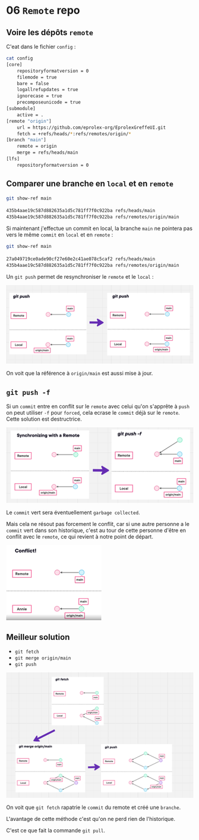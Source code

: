 # 06 `Remote` repo



## Voire les dépôts `remote`

C'eat dans le fichier `config` :

```bash
cat config
[core]
	repositoryformatversion = 0
	filemode = true
	bare = false
	logallrefupdates = true
	ignorecase = true
	precomposeunicode = true
[submodule]
	active = .
[remote "origin"]
	url = https://github.com/eprolex-org/EprolexGreffeUI.git
	fetch = +refs/heads/*:refs/remotes/origin/*
[branch "main"]
	remote = origin
	merge = refs/heads/main
[lfs]
	repositoryformatversion = 0
```



## Comparer une branche en `local` et en `remote`

```bash
git show-ref main

435b4aae19c587d882635a1d5c781ff7f0c922ba refs/heads/main
435b4aae19c587d882635a1d5c781ff7f0c922ba refs/remotes/origin/main
```

Si maintenant j'effectue un commit en local, la branche `main` ne pointera pas vers le même `commit` en `local` et en `remote` :

```bash
git show-ref main

27a049719ce0ade90cf27e60e2c41ae078c5caf2 refs/heads/main
435b4aae19c587d882635a1d5c781ff7f0c922ba refs/remotes/origin/main
```

Un `git push` permet de resynchroniser le `remote` et le `local` :

<img src="assets/git-push-remote.png" alt="git-push-remote" />

On voit que la référence à `origin/main` est aussi mise à jour.



## `git push -f`

Si un `commit` entre en conflit sur le `remote` avec celui qu'on s'apprête à `push` on peut utiliser `-f` pour `forced`, cela ecrase le `commit` déjà sur le `remote`. Cette solution est destructrice.

<img src="assets/forced-push-commit-not-safe.png" alt="forced-push-commit-not-safe" />

Le `commit` vert sera éventuellement `garbage collected`.

Mais cela ne résout pas forcement le conflit, car si une autre personne a le `commit` vert dans son historique, c'est au tour de cette personne d'être en conflit avec le `remote`, ce qui revient à notre point de départ.

<img src="assets/problem-for-other-user.png" alt="problem-for-other-user" style="zoom:25%;" />



## Meilleur solution

-  `git fetch`
- `git merge origin/main`
- `git push`

<img src="assets/better-solution-conflict-push.png" alt="better-solution-conflict-push" />

On voit que `git fetch` rapatrie le `commit` du remote et créé une `branche`.

L'avantage de cette méthode c'est qu'on ne perd rien de l'historique.

C'est ce que fait la commande `git pull`.
